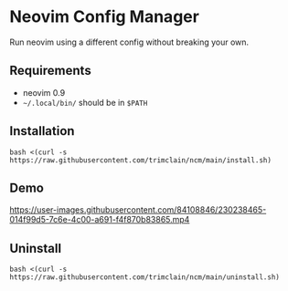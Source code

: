 # Neovim Config Manager

Run neovim using a different config without breaking your own.

## Requirements
- neovim 0.9
- `~/.local/bin/` should be in `$PATH`

## Installation
```
bash <(curl -s https://raw.githubusercontent.com/trimclain/ncm/main/install.sh)
```

## Demo
https://user-images.githubusercontent.com/84108846/230238465-014f99d5-7c6e-4c00-a691-f4f870b83865.mp4

## Uninstall
```
bash <(curl -s https://raw.githubusercontent.com/trimclain/ncm/main/uninstall.sh)
```
